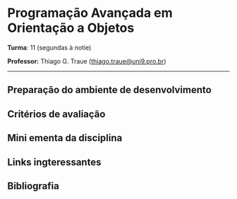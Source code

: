 # Programação Avançada em Orientação a Objetos

**Turma**: 11 (segundas à notie)

**Professor:** Thiago G. Traue (thiago.traue@uni9.pro.br)

***

## Preparação do ambiente de desenvolvimento

## Critérios de avaliação

## Mini ementa da disciplina

## Links ingteressantes

## Bibliografia
